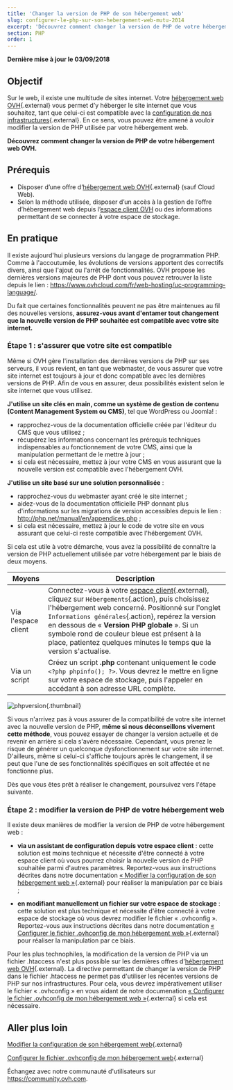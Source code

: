 ```yaml
---
title: 'Changer la version de PHP de son hébergement web'
slug: configurer-le-php-sur-son-hebergement-web-mutu-2014
excerpt: 'Découvrez comment changer la version de PHP de votre hébergement web OVH'
section: PHP
order: 1
---
```


**Dernière mise à jour le 03/09/2018**

## Objectif

Sur le web, il existe une multitude de sites internet. Votre [hébergement web OVH](https://www.ovhcloud.com/fr/web-hosting/){.external} vous permet d’y héberger le site internet que vous souhaitez, tant que celui-ci est compatible avec la [configuration de nos infrastructures](https://webhosting-infos.hosting.ovh.net){.external}. En ce sens, vous pouvez être amené à vouloir modifier la version de PHP utilisée par votre hébergement web.

**Découvrez comment changer la version de PHP de votre hébergement web OVH.**

## Prérequis

- Disposer d’une offre d’[hébergement web OVH](https://www.ovhcloud.com/fr/web-hosting/){.external} (sauf Cloud Web).
- Selon la méthode utilisée, disposer d’un accès à la gestion de l’offre d’hébergement web depuis l’[espace client OVH](https://www.ovh.com/auth/?action=gotomanager&from=https://www.ovh.com/fr/&ovhSubsidiary=fr) ou des informations permettant de se connecter à votre espace de stockage. 

## En pratique

Il existe aujourd'hui plusieurs versions du langage de programmation PHP. Comme à l'accoutumée, les évolutions de versions apportent des correctifs divers, ainsi que l'ajout ou l'arrêt de fonctionnalités. OVH propose les dernières versions majeures de PHP dont vous pouvez retrouver la liste depuis le lien : <https://www.ovhcloud.com/fr/web-hosting/uc-programming-language/>. 

Du fait que certaines fonctionnalités peuvent ne pas être maintenues au fil des nouvelles versions, **assurez-vous avant d'entamer tout changement que la nouvelle version de PHP souhaitée est compatible avec votre site internet.**

### Étape 1 : s'assurer que votre site est compatible

Même si OVH gère l'installation des dernières versions de PHP sur ses serveurs, il vous revient, en tant que webmaster, de vous assurer que votre site internet est toujours à jour et donc compatible avec les dernières versions de PHP. Afin de vous en assurer, deux possibilités existent selon le site internet que vous utilisez.

**J'utilise un site clés en main, comme un système de gestion de contenu (Content Management System ou CMS)**, tel que WordPress ou Joomla! : 

- rapprochez-vous de la documentation officielle créée par l'éditeur du CMS que vous utilisez ; 
- récupérez les informations concernant les prérequis techniques indispensables au fonctionnement de votre CMS, ainsi que la manipulation permettant de le mettre à jour ;
- si cela est nécessaire, mettez à jour votre CMS en vous assurant que la nouvelle version est compatible avec l'hébergement OVH.

**J'utilise un site basé sur une solution personnalisée** : 

- rapprochez-vous du webmaster ayant créé le site internet ;
- aidez-vous de la documentation officielle PHP donnant plus d'informations sur les migrations de version accessibles depuis le lien : <http://php.net/manual/en/appendices.php> ;
- si cela est nécessaire, mettez à jour le code de votre site en vous assurant que celui-ci reste compatible avec l'hébergement OVH.

Si cela est utile à votre démarche, vous avez la possibilité de connaître la version de PHP actuellement utilisée par votre hébergement par le biais de deux moyens. 

|Moyens|Description|
|---|---|
|Via l'espace client|Connectez-vous à votre [espace client](https://www.ovh.com/auth/?action=gotomanager&from=https://www.ovh.com/fr/&ovhSubsidiary=fr){.external}, cliquez sur `Hébergements`{.action}, puis choisissez l'hébergement web concerné. Positionné sur l'onglet `Informations générales`{.action}, repérez la version en dessous de « **Version PHP globale** ». Si un symbole rond de couleur bleue est présent à la place, patientez quelques minutes le temps que la version s'actualise.|
|Via un script|Créez un script **.php** contenant uniquement le code `<?php phpinfo(); ?>`. Vous devrez le mettre en ligne sur votre espace de stockage, puis l'appeler en accédant à son adresse URL complète.|

![phpversion](images/change-php-version-step1.png){.thumbnail}

Si vous n'arrivez pas à vous assurer de la compatibilité de votre site internet avec la nouvelle version de PHP, **même si nous déconseillons vivement cette méthode**, vous pouvez essayer de changer la version actuelle et de revenir en arrière si cela s'avère nécessaire. Cependant, vous prenez le risque de générer un quelconque dysfonctionnement sur votre site internet. D'ailleurs, même si celui-ci s'affiche toujours après le changement, il se peut que l'une de ses fonctionnalités spécifiques en soit affectée et ne fonctionne plus. 

Dès que vous êtes prêt à réaliser le changement, poursuivez vers l'étape suivante.

### Étape 2 : modifier la version de PHP de votre hébergement web

Il existe deux manières de modifier la version de PHP de votre hébergement web :

- **via un assistant de configuration depuis votre espace client** : cette solution est moins technique et nécessite d'être connecté à votre espace client où vous pourrez choisir la nouvelle version de PHP souhaitée parmi d'autres paramètres. Reportez-vous aux instructions décrites dans notre documentation [« Modifier la configuration de son hébergement web »](https://docs.ovh.com/fr/hosting/modifier-lenvironnement-dexecution-de-mon-hebergement-web/){.external} pour réaliser la manipulation par ce biais ;

- **en modifiant manuellement un fichier sur votre espace de stockage** : cette solution est plus technique et nécessite d'être connecté à votre espace de stockage où vous devrez modifier le fichier « .ovhconfig ». Reportez-vous aux instructions décrites dans notre documentation [« Configurer le fichier .ovhconfig de mon hébergement web »](https://docs.ovh.com/fr/hosting/configurer-fichier-ovhconfig/){.external} pour réaliser la manipulation par ce biais.

Pour les plus technophiles, la modification de la version de PHP via un fichier .htaccess n'est plus possible sur les dernières offres d'[hébergement web OVH](https://www.ovhcloud.com/fr/web-hosting/){.external}. La directive permettant de changer la version de PHP dans le fichier .htaccess ne permet pas d'utiliser les récentes versions de PHP sur nos infrastructures. Pour cela, vous devrez impérativement utiliser le fichier « .ovhconfig » en vous aidant de notre documenation [« Configurer le fichier .ovhconfig de mon hébergement web »](https://docs.ovh.com/fr/hosting/configurer-fichier-ovhconfig/){.external} si cela est nécessaire.

## Aller plus loin

[Modifier la configuration de son hébergement web](https://docs.ovh.com/fr/hosting/modifier-lenvironnement-dexecution-de-mon-hebergement-web/){.external}

[Configurer le fichier .ovhconfig de mon hébergement web](https://docs.ovh.com/fr/hosting/configurer-fichier-ovhconfig/){.external}

Échangez avec notre communauté d'utilisateurs sur <https://community.ovh.com>.